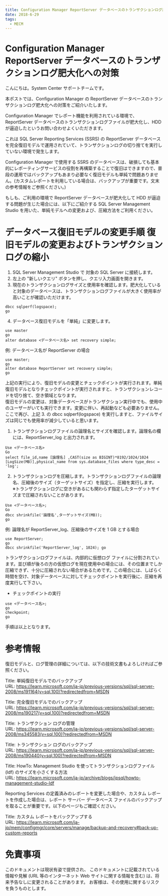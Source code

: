 ```yaml
---
title: Configuration Manager ReportServer データベースのトランザクションログ肥大化への対策
date: 2018-6-29
tags:
  - MECM
---
```


# Configuration Manager ReportServer データベースのトランザクションログ肥大化への対策

こんにちは。System Center サポートチームです。

本ポストでは、Configuration Manager の ReportServer データベースのトランザクションログ肥大化への対策をご紹介いたします。

Configuration Manager でレポート機能を利用されている環境で、ReportServer データベースのトランザクションログファイルが肥大化し、HDD が逼迫したというお問い合わせよくいただきます。

これは SQL Server Reporting Services (SSRS) の ReportServer データベースを完全復旧モデルで運用されていて、トランザクションログの切り捨てを実行していない環境で発生します。

Configuration Manager で使用する SSRS のデータベースは、破損しても基本的にレポーティングサービスの役割を再構築することで復旧はできますので、普段の運用ではバックアップもあまり必要なく復旧モデルも単純で問題ありません。(カスタムレポートを利用している場合は、バックアップが重要です。文末の参考情報をご参照ください。)

もしも、ご利用の環境で ReportServer データベースが肥大化して HDD が逼迫する問題が生じた場合には、以下にご紹介する SQL Server Management Studio を用いた、単純モデルへの変更および、圧縮方法をご利用ください。


# データベース復旧モデルの変更手順 復旧モデルの変更およびトランザクションログの縮小


1. SQL Server Management Studio で 対象の SQL Server に接続します。
2. 左上の "新しいクエリ" ボタンを押し、クエリ入力画面を開きます。
3. 現在のトランザクションログサイズと使用率を確認します。肥大化していると対象のデータベースは、トランザクションログファイルが大きく使用率が高いことが確認いただけます。   

```
dbcc sqlperf(logspace);  
go  
```  

4. データベース復旧モデルを「単純」に変更します。  

```
use master  
go  
alter database <データベース名> set recovery simple;  
```  

例: データベース名が ReportServer の場合  
``` 
use master;  
go  
alter database ReportServer set recovery simple;  
go  
```  

上記の実行により、復旧モデルの変更とチェックポイントが実行されます。単純復旧モデルとなりチェックポイントが実行されますと、トランザクションレコードを切り捨て、空き領域となります。  
復旧モデルの変更は、対象データベースがトランザクション実行中でも、使用中のユーザーがいても実行できます。変更に伴い、再起動なども必要ありません。
ここで再び、上記 3. の dbcc sqlperf(logspace) を実行しますと、ファイルサイズは同じでも使用率が減少していると思います。  

1. トランザクションログファイルの論理名とサイズを確認します。論理名の欄には、ReportServer_log と出力されます。  
```
Use <データベース名>  
Go  
select file_id,name [論理名] ,CAST(size as BIGINT)*8192/1024/1024 [LogSize(MB)],physical_name from sys.database_files where type_desc = 'log';  
```

2. トランザクションログを圧縮します。トランザクションログファイルの論理名、圧縮後のサイズ（ターゲットサイズ）を指定し、圧縮を実行します。  
※トランザクションログに空きがあるにも関わらず指定したターゲットサイズまで圧縮されないことがあります。 
```  
Use <データベース名>;  
Go  
dbcc shrinkfile('論理名',ターゲットサイズ(MB));  
go  
```  

例: 論理名が ReportServer_log、圧縮後のサイズを 1 GB とする場合  
``` 
use ReportServer;  
go  
dbcc shrinkfile('ReportServer_log', 1024); go  
```  

トランザクションログファイルは、内部的に仮想ログ ファイルに分割されています。並び順が後ろの方の仮想ログを現在使用中の場合には、その位置までしか圧縮できず、十分に圧縮されない場合があるためです。この場合には、しばらく時間を空け、対象データベースに対してチェックポイントを実行後に、圧縮を再度実行して下さい。  

- チェックポイントの実行  
```
use <データベース名>;  
go  
checkpoint;  
go  
```  

手順は以上となります。  

# 参考情報  
復旧モデルと、ログ管理の詳細については、以下の技術文書もよろしければご参照ください。  

Title: 単純復旧モデルでのバックアップ  
URL: https://learn.microsoft.com/ja-jp/previous-versions/sql/sql-server-2008/ms191164(v=sql.100)?redirectedfrom=MSDN

Title: 完全復旧モデルでのバックアップ  
URL: https://learn.microsoft.com/ja-jp/previous-versions/sql/sql-server-2008/ms190217(v=sql.100)?redirectedfrom=MSDN

Title: トランザクション ログの管理  
URL: https://learn.microsoft.com/ja-jp/previous-versions/sql/sql-server-2008/ms345583(v=sql.100)?redirectedfrom=MSDN

Title: トランザクション ログのバックアップ  
URL: https://learn.microsoft.com/ja-jp/previous-versions/sql/sql-server-2008/ms190440(v=sql.100)?redirectedfrom=MSDN

Title: HowTo: Management Studio を使ってトランザクションログファイル (ldf) のサイズを小さくする方法  
URL: https://learn.microsoft.com/ja-jp/archive/blogs/jpsql/howto-management-studio-ldf

Reporting Services の定義済みのレポートを変更した場合や、カスタム レポートを作成した場合は、レポート サーバー データベース ファイルのバックアップを取ることが重要です。以下のページもご確認ください。

Title: カスタム レポートをバックアップする  
URL: https://learn.microsoft.com/ja-jp/mem/configmgr/core/servers/manage/backup-and-recovery#back-up-custom-reports

 
# 免責事項

このドキュメントは現状有姿で提供され、 このドキュメントに記載されている情報や見解 (URL 等のインターネット Web サイトに関する情報を含む) は、将来予告なしに変更されることがあります。 お客様は、その使用に関するリスクを負うものとします。  